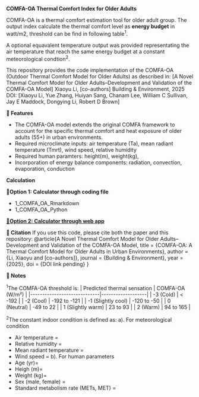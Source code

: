 **COMFA-OA Thermal Comfort Index for Older Adults**

COMFA-OA is a thermal comfort estimation tool for older adult group. The output index calculate the thermal comfort level as **energy budget** in watt/m2, threshold can be find in following table<sup>1</sup>.

A optional equavalent temperature output was provided representating the air temperature that reach the same energy budget at a constant meteorological condtion<sup>2</sup>. 


This repository provides the code implementation of the COMFA-OA (Outdoor Thermal Comfort Model for Older Adults) as described in:
[A Novel Thermal Comfort Model for Older Adults–Development and Validation of the COMFA-OA Model]
Xiaoyu Li, [co-authors]
Building & Environment, 2025
DOI: [Xiaoyu Li, Yue Zhang, Huiyan Sang, Chanam Lee, William C Sullivan, Jay E Maddock, Dongying Li, Robert D Brown]

**🔧 Features**
- The COMFA-OA model extends the original COMFA framework to account for the specific thermal comfort and heat exposure of older adults (55+) in urban environments.
- Required microclimate inputs: air temperature (Ta), mean radiant temperature (Tmrt), wind speed, relative humidity
- Required human paramters: height(m), weight(kg),
- Incorporation of energy balance components: radiation, convection, evaporation, conduction

**Calculation**

**🔧Option 1: Calculator through coding file**

- 1_COMFA_OA_Rmarkdown
- 1_COMFA_OA_Python

**[🔧Option 2: Calculator through web app](https://comfa.shinyapps.io/10_shinnyapp/)**


**🔧 Citation**
If you use this code, please cite both the paper and this repository:
@article{A Novel Thermal Comfort Model for Older Adults–Development and Validation of the COMFA-OA Model,
  title   = {COMFA-OA: A Thermal Comfort Model for Older Adults in Urban Environments},
  author  = {Li, Xiaoyu and [co-authors]},
  journal = {Building & Environment},
  year    = {2025},
  doi     = {DOI link pending}
}

**🔧 Notes**

<sup>1</sup>The COMFA-OA threshold is:
| Predicted thermal sensation | COMFA-OA (W/m²)   |
|-----------------------------|-------------------|
| -3 (Cold)                   | < -192            |
| -2 (Cool)                   | -192 to -121      |
| -1 (Slightly cool)          | -120 to -50       |
| 0 (Neutral)                 | -49 to 22         |
| 1 (Slightly warm)           | 23 to 93          |
| 2 (Warm)                    | 94 to 165         |




<sup>2</sup>The constant indoor condition is defined as:
a). For meteorological condition
- Air temperature = 
- Relative humidity =
- Mean radiant temperature = 
- Wind speed =
b). For human parameters
- Age (yr)=
- Heigh (m)=
- Weight (kg)=
- Sex (male, female) =
- Standard metabolism rate (METs, MET) =
